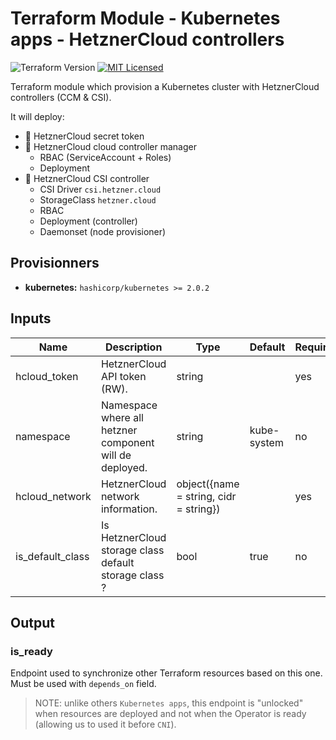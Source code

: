 # Terraform Module - Kubernetes apps - HetznerCloud controllers

![Terraform Version](https://img.shields.io/badge/terraform-≥_0.14-blueviolet)
[![MIT Licensed](https://img.shields.io/badge/license-MIT-green.svg)](https://tldrlegal.com/license/mit-license)

Terraform module which provision a Kubernetes cluster with HetznerCloud controllers (CCM & CSI).

It will deploy:
- :key: HetznerCloud secret token
- :satellite: HetznerCloud cloud controller manager
  - RBAC (ServiceAccount + Roles)
  - Deployment
- :floppy_disk: HetznerCloud CSI controller
  - CSI Driver `csi.hetzner.cloud`
  - StorageClass `hetzner.cloud`
  - RBAC
  - Deployment (controller)
  - Daemonset (node provisioner)

## Provisionners

- **kubernetes:** `hashicorp/kubernetes >= 2.0.2`

## Inputs

| Name | Description | Type | Default | Required |
|------|-------------|------|---------|----------|
|hcloud_token|HetznerCloud API token (RW).|string||yes|
|namespace|Namespace where all hetzner component will de deployed.|string|kube-system|no|
|hcloud_network|HetznerCloud network information.|object({name = string, cidr = string})||yes|
|is_default_class|Is HetznerCloud storage class default storage class ?|bool|true|no|

## Output

### is_ready

Endpoint used to synchronize other Terraform resources based on this one. Must be used with `depends_on` field.

> NOTE: unlike others `Kubernetes apps`, this endpoint is "unlocked" when resources are deployed and not when the Operator is ready (allowing us to used it before `CNI`).
